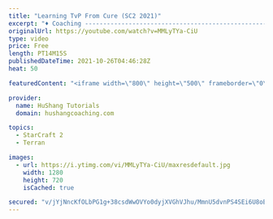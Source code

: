 ```yaml
---
title: "Learning TvP From Cure (SC2 2021)"
excerpt: "♦ Coaching -------------------------------------------------------------------------- Website: https://www.hushangcoaching.com  Interested in Starcraft lessons? Check out my website! I would love to help you improve and reach your goals. I've been coaching for several years and I have 5+ GM students"
originalUrl: https://youtube.com/watch?v=MMLyTYa-CiU
type: video
price: Free
length: PT14M15S
publishedDateTime: 2021-10-26T04:46:28Z
heat: 50

featuredContent: "<iframe width=\"800\" height=\"500\" frameborder=\"0\" src=\"https://www.youtube.com/embed/MMLyTYa-CiU\" allow=\"accelerometer; autoplay; encrypted-media; gyroscope; picture-in-picture\" allowfullscreen></iframe>"

provider:
  name: HuShang Tutorials
  domain: hushangcoaching.com

topics:
  - StarCraft 2
  - Terran

images:
  - url: https://i.ytimg.com/vi/MMLyTYa-CiU/maxresdefault.jpg
    width: 1280
    height: 720
    isCached: true

secured: "v/jYjNncKfOLbPG1g+38csdWwOVYo0dyjXVGhVJhu/MmnU5dvnPS4SEi6U8oBHmlatesrapilK6HDdpDS8KIglhyq1hb8RXlz2kKfUekSFQJVxwXkYVOgsucx823yOyyylW32bF27SNZmBr47a5agTw7D9CfvNLAr3zUmhoEpfpjlVg6O9JGYwvtFAltxEqu5fJq1BUN9T+YCju6LhEn8qUn27xbj2KW67R1kAdfKjiSA3iPhTpC5hrTW+3W1zhdfYKhjlCQhJS0MPgrpPW0xyuU3wNvCdDwVm+LYv2Vli4jt8abd8oA2jppHNYJfa8CNNAvw3jwlR+jKsQJi2Tqip+e9V7d+8Bhm9qVPFJ1KS7nKHK6cv6Zr/h4DspSL2hojvIEeVO6u3OsO5CSxJwOojSWlwCk88tDGPCMfFvyKdA=;SRkkV0KmG4e8ApncFKn8IA=="
---
```


